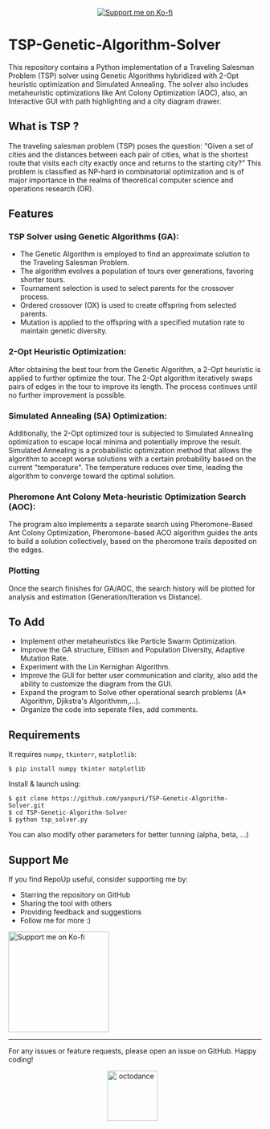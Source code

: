 <p align="center">
  <a href="https://ko-fi.com/D1D11CZNM1">
    <img src="https://ko-fi.com/img/githubbutton_sm.svg" alt="Support me on Ko-fi" />
  </a>
</p>


# TSP-Genetic-Algorithm-Solver
This repository contains a Python implementation of a Traveling Salesman Problem (TSP) solver using Genetic Algorithms hybridized with 2-Opt heuristic optimization and Simulated Annealing. The solver also includes metaheuristic optimizations like Ant Colony Optimization (AOC), also, an Interactive GUI with path highlighting and a city diagram drawer.
## What is TSP ?
The traveling salesman problem (TSP) poses the question: "Given a set of cities and the distances between each pair of cities, what is the shortest route that visits each city exactly once and returns to the starting city?" This problem is classified as NP-hard in combinatorial optimization and is of major importance in the realms of theoretical computer science and operations research (OR).
## Features
### TSP Solver using Genetic Algorithms (GA):
- The Genetic Algorithm is employed to find an approximate solution to the Traveling Salesman Problem.
- The algorithm evolves a population of tours over generations, favoring shorter tours.
- Tournament selection is used to select parents for the crossover process.
- Ordered crossover (OX) is used to create offspring from selected parents.
- Mutation is applied to the offspring with a specified mutation rate to maintain genetic diversity.
### 2-Opt Heuristic Optimization:
After obtaining the best tour from the Genetic Algorithm, a 2-Opt heuristic is applied to further optimize the tour.
The 2-Opt algorithm iteratively swaps pairs of edges in the tour to improve its length.
The process continues until no further improvement is possible.
### Simulated Annealing (SA) Optimization:
Additionally, the 2-Opt optimized tour is subjected to Simulated Annealing optimization to escape local minima and potentially improve the result.
Simulated Annealing is a probabilistic optimization method that allows the algorithm to accept worse solutions with a certain probability based on the current "temperature".
The temperature reduces over time, leading the algorithm to converge toward the optimal solution.
### Pheromone Ant Colony Meta-heuristic Optimization Search (AOC):
The program also implements a separate search using Pheromone-Based Ant Colony Optimization, Pheromone-based ACO algorithm guides the ants to build a solution collectively, based on the pheromone trails deposited on the edges.
### Plotting
Once the search finishes for GA/AOC, the search history will be plotted for analysis and estimation (Generation/Iteration vs Distance).
## To Add
* Implement other metaheuristics like Particle Swarm Optimization.
* Improve the GA structure, Elitism and Population Diversity, Adaptive Mutation Rate.
* Experiment with the Lin Kernighan Algorithm.
* Improve the GUI for better user communication and clarity, also add the ability to customize the diagram from the GUI.
* Expand the program to Solve other operational search problems (A* Algorithm, Djikstra's Algorithmm,...).
* Organize the code into seperate files, add comments.
## Requirements
It requires `numpy`, `tkinterr`, `matplotlib`:
```
$ pip install numpy tkinter matplotlib
```
Install & launch using:
```
$ git clone https://github.com/yanpuri/TSP-Genetic-Algorithm-Solver.git
$ cd TSP-Genetic-Algorithm-Solver
$ python tsp_solver.py
```

You can also modify other parameters for better tunning (alpha, beta, ...)

## Support Me
If you find RepoUp useful, consider supporting me by:

- Starring the repository on GitHub
- Sharing the tool with others
- Providing feedback and suggestions
- Follow me for more :)

<a href="https://ko-fi.com/D1D11CZNM1">
  <img src="https://github.com/user-attachments/assets/ba118768-9054-416f-b7b2-adaa69a53434" alt="Support me on Ko-fi" width="200" />
</a>
    
---
For any issues or feature requests, please open an issue on GitHub. Happy coding!
<center>
<div style="text-align: center;">
  <p align="center">
    <img src="https://github.com/user-attachments/assets/36a3e590-bad2-463d-a25e-f56d65c26761" alt="octodance" width="100" height="100" style="margin-right: 10px;"/>
  </p>
</div>
</center>

